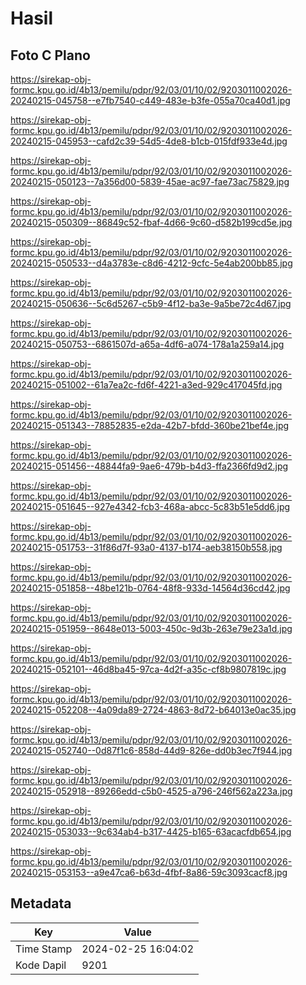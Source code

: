 # Hasil

## Foto C Plano

https://sirekap-obj-formc.kpu.go.id/4b13/pemilu/pdpr/92/03/01/10/02/9203011002026-20240215-045758--e7fb7540-c449-483e-b3fe-055a70ca40d1.jpg

https://sirekap-obj-formc.kpu.go.id/4b13/pemilu/pdpr/92/03/01/10/02/9203011002026-20240215-045953--cafd2c39-54d5-4de8-b1cb-015fdf933e4d.jpg

https://sirekap-obj-formc.kpu.go.id/4b13/pemilu/pdpr/92/03/01/10/02/9203011002026-20240215-050123--7a356d00-5839-45ae-ac97-fae73ac75829.jpg

https://sirekap-obj-formc.kpu.go.id/4b13/pemilu/pdpr/92/03/01/10/02/9203011002026-20240215-050309--86849c52-fbaf-4d66-9c60-d582b199cd5e.jpg

https://sirekap-obj-formc.kpu.go.id/4b13/pemilu/pdpr/92/03/01/10/02/9203011002026-20240215-050533--d4a3783e-c8d6-4212-9cfc-5e4ab200bb85.jpg

https://sirekap-obj-formc.kpu.go.id/4b13/pemilu/pdpr/92/03/01/10/02/9203011002026-20240215-050636--5c6d5267-c5b9-4f12-ba3e-9a5be72c4d67.jpg

https://sirekap-obj-formc.kpu.go.id/4b13/pemilu/pdpr/92/03/01/10/02/9203011002026-20240215-050753--6861507d-a65a-4df6-a074-178a1a259a14.jpg

https://sirekap-obj-formc.kpu.go.id/4b13/pemilu/pdpr/92/03/01/10/02/9203011002026-20240215-051002--61a7ea2c-fd6f-4221-a3ed-929c417045fd.jpg

https://sirekap-obj-formc.kpu.go.id/4b13/pemilu/pdpr/92/03/01/10/02/9203011002026-20240215-051343--78852835-e2da-42b7-bfdd-360be21bef4e.jpg

https://sirekap-obj-formc.kpu.go.id/4b13/pemilu/pdpr/92/03/01/10/02/9203011002026-20240215-051456--48844fa9-9ae6-479b-b4d3-ffa2366fd9d2.jpg

https://sirekap-obj-formc.kpu.go.id/4b13/pemilu/pdpr/92/03/01/10/02/9203011002026-20240215-051645--927e4342-fcb3-468a-abcc-5c83b51e5dd6.jpg

https://sirekap-obj-formc.kpu.go.id/4b13/pemilu/pdpr/92/03/01/10/02/9203011002026-20240215-051753--31f86d7f-93a0-4137-b174-aeb38150b558.jpg

https://sirekap-obj-formc.kpu.go.id/4b13/pemilu/pdpr/92/03/01/10/02/9203011002026-20240215-051858--48be121b-0764-48f8-933d-14564d36cd42.jpg

https://sirekap-obj-formc.kpu.go.id/4b13/pemilu/pdpr/92/03/01/10/02/9203011002026-20240215-051959--8648e013-5003-450c-9d3b-263e79e23a1d.jpg

https://sirekap-obj-formc.kpu.go.id/4b13/pemilu/pdpr/92/03/01/10/02/9203011002026-20240215-052101--46d8ba45-97ca-4d2f-a35c-cf8b9807819c.jpg

https://sirekap-obj-formc.kpu.go.id/4b13/pemilu/pdpr/92/03/01/10/02/9203011002026-20240215-052208--4a09da89-2724-4863-8d72-b64013e0ac35.jpg

https://sirekap-obj-formc.kpu.go.id/4b13/pemilu/pdpr/92/03/01/10/02/9203011002026-20240215-052740--0d87f1c6-858d-44d9-826e-dd0b3ec7f944.jpg

https://sirekap-obj-formc.kpu.go.id/4b13/pemilu/pdpr/92/03/01/10/02/9203011002026-20240215-052918--89266edd-c5b0-4525-a796-246f562a223a.jpg

https://sirekap-obj-formc.kpu.go.id/4b13/pemilu/pdpr/92/03/01/10/02/9203011002026-20240215-053033--9c634ab4-b317-4425-b165-63acacfdb654.jpg

https://sirekap-obj-formc.kpu.go.id/4b13/pemilu/pdpr/92/03/01/10/02/9203011002026-20240215-053153--a9e47ca6-b63d-4fbf-8a86-59c3093cacf8.jpg


## Metadata

| Key        | Value               |
| ---------- | ------------------- |
| Time Stamp | 2024-02-25 16:04:02 |
| Kode Dapil | 9201                |



